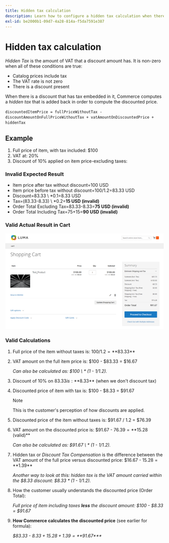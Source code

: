 ```yaml
---
title: Hidden tax calculation
description: Learn how to configure a hidden tax calculation when there is a discount that has tax embedded in it.
exl-id: be2000b1-09d7-4a28-814a-f5da7591e387
---
```

# Hidden tax calculation

_Hidden Tax_ is the amount of VAT that a discount amount has. It is non-zero when all of these conditions are true:

- Catalog prices include tax
- The VAT rate is not zero
- There is a discount present

When there is a discount that has tax embedded in it, Commerce computes a _hidden tax_ that is added back in order to compute the discounted price.

`discountedItemPrice = fullPriceWithoutTax - discountAmountOnFullPriceWithoutTax + vatAmountOnDiscountedPrice + hiddenTax`

## Example

1. Full price of item, with tax included: $100
1. VAT at: 20%
1. Discount of 10% applied on item price-excluding taxes:

### Invalid Expected Result

- Item price after tax without discount=100 USD
- Item price before tax without discount=100/1.2=83.33 USD
- Discount=83.33 \ *0.1=8.33 USD
- Tax=(83.33-8.33) \ *0.2=**15 USD (invalid)**
- Order Total Excluding Tax=83.33-8.33=**75 USD (invalid)**
- Order Total Including Tax=75+15=**90 USD (invalid)**

### Valid Actual Result in Cart

![Hidden Tax Tax Calculation in Cart](./assets/hidden-tax.png)<!-- zoom -->

### Valid Calculations

1. Full price of the item without taxes is: $100 / 1.2 = **$83.33**

1. VAT amount on the full item price is: $100 - $83.33 = $16.67

   _Can also be calculated as: $100 \ * (1 - 1/1.2)._

1. Discount of 10% on $83.33 is: **$8.33** (when we don&#39;t discount tax)

1. Discounted price of item with tax is: $100 - $8.33 = $91.67

   >[!NOTE]
   >
   >This is the customer's perception of how discounts are applied.

1. Discounted price of the item without taxes is: $91.67 / 1.2 = $76.39

1. VAT amount on the discounted price is: $91.67 - $76.39 = **$15.28 (valid)**

   _Can also be calculated as: $91.67 \ * (1 - 1/1.2)._

1. Hidden tax or _Discount Tax Compensation_ is the difference between the VAT amount of the full price versus discounted price: $16.67 - $15.28 = **$1.39**

   _Another way to look at this: hidden tax is the VAT amount carried within the $8.33 discount: $8.33 \* (1 - 1/1.2)._

1. How the customer usually understands the discounted price (Order Total):

   _Full price of item including taxes **less** the discount amount: $100 - $8.33 = $91.67_

1. **How Commerce calculates the discounted price** (see earlier for formula):

   _$83.33 - $8.33 + 15.28 + 1.39 = **$91.67***_
